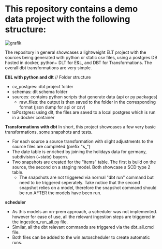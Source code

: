 # This repository contains a demo data project with the following structure:

![grafik](https://github.com/user-attachments/assets/5f3c0627-8ae6-44cf-b8e3-96b9a12996fe)

The repository in general showcases a lightweight ELT project with the sources being generated with python or static csv files, using a postgres DB hosted in docker, python+ DLT for E&L, and DBT for Transformations. The overall dbt transformations are very simple.


**E&L with python and dlt** // Folder structure
- cv_postgres: dbt project folder
- schemas: dlt schema folder
- sources: contains python scripts that generate data (api or py packages)
  - raw_files: the output is then saved to the folder in the corresponding format (json dump for api or csv)
- toPostgres: using dlt, the files are saved to a local postgres which is run in a docker container
  



**Transformations with dbt**
In short, this project showcases a few very basic transformations, some snapshots and tests.
- For each source a source transformation with slight adjustments to the source files are completed (prefix "s_")
- The date table is enriched by joining the holidays data for germany, subdivision (~state) bayern.
- Two snapshots are created for the "items" table. The first is build on the source, the second on a staging model. Both showcase a SCD type 2 table.
  - The snapshots are not triggered via normal "dbt run" command but need to be triggered seperately. Take notice that the second snapshot relies on a model, therefore the snapshot command should be run AFTER the models have been run.
 



**scheduler**
- As this models an on-prem approach, a scheduler was not implemented. however for ease of use, all the relevant ingestion steps are triggered in the ingestion_run_all.py file.
- Similar, all the dbt relevant commands are triggered via the dbt_all.cmd file.
- Both files can be added to the win autoscheduler to create automatic runs.

